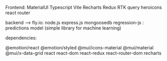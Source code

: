 Frontend:
MaterialUI
Typescript
Vite
Recharts
Redux
RTK query
heroicons
react router


backend --> fly.io:
node.js
express.js
mongoosedb
regression-js : predictions model (simple library for machine learning)


dependencies:

@emotion/react
@emotion/styled
@mui/icons-material
@mui/material
@mui/x-data-grid
react
react-dom
react-redux
react-router-dom
recharts
